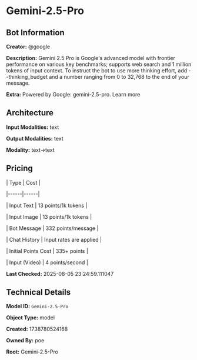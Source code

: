 # Gemini-2.5-Pro

## Bot Information

**Creator:** @google

**Description:** Gemini 2.5 Pro is Google's advanced model with frontier performance on various key benchmarks; supports web search and 1 million tokens of input context.
To instruct the bot to use more thinking effort, add --thinking_budget and a number ranging from 0 to 32,768 to the end of your message.

**Extra:** Powered by Google: gemini-2.5-pro. Learn more


## Architecture

**Input Modalities:** text

**Output Modalities:** text

**Modality:** text->text


## Pricing

| Type | Cost |

|------|------|

| Input Text | 13 points/1k tokens |

| Input Image | 13 points/1k tokens |

| Bot Message | 332 points/message |

| Chat History | Input rates are applied |

| Initial Points Cost | 335+ points |

| Input (Video) | 4 points/second |


**Last Checked:** 2025-08-05 23:24:59.111047


## Technical Details

**Model ID:** `Gemini-2.5-Pro`

**Object Type:** model

**Created:** 1738780524168

**Owned By:** poe

**Root:** Gemini-2.5-Pro
